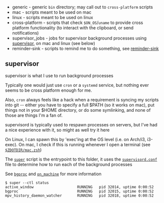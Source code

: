 - generic - generic `bin` directory; may call out to `cross-platform` scripts
- mac - scripts meant to be used on mac
- linux - scripts meant to be used on linux
- cross-platform - scripts that check `$ON_OS`/`uname` to provide cross platform functionality (to interact with the clipboard, or send notifications)
- supervisor_jobs - jobs for supervisor background processes using [supervisor](https://github.com/Supervisor/supervisor), on mac and linux (see below)
- reminder-sink - scripts to remind me to do something, see [reminder-sink](https://github.com/purarue/reminder-sink)

## supervisor

supervisor is what I use to run background processes

Typically one would just use `cron` or a `systemd` service, but nothing ever seems to be cross platform enough for me.

Also, `cron` always feels like a hack when a requirement is syncing my scripts into git -- either you have to specify a full $PATH (so it works on mac), put things not in your $HOME directory, or do some symlinking, and none of those are things I'm a fan of.

supervisord is typically used to respawn processes on servers, but I've had a nice experience with it, so might as well try it here

On Linux, I can spawn this by 'exec'ing at the OS level (i.e. on Arch/i3, i3-exec). On mac, I check if this is running whenever I open a terminal (see [`$ZDOTDIR/mac.zsh`](https://github.com/purarue/dotfiles/blob/master/.config/zsh/mac.zsh))

The [`super`](https://purarue.xyz/d/super?dark) script is the entrypoint to this folder, it uses the [`supervisord.conf`](https://purarue.xyz/d/supervisord.conf?dark) file to determine how to run each of the background processes

See [`bgproc`](https://github.com/purarue/bgproc) and [`on_machine`](https://github.com/purarue/on_machine) for more information

```
$ super --ctl status
active_window                    RUNNING   pid 32014, uptime 0:00:52
bgproc                           RUNNING   pid 32015, uptime 0:00:52
mpv_history_daemon_watcher       RUNNING   pid 32018, uptime 0:00:52
```
